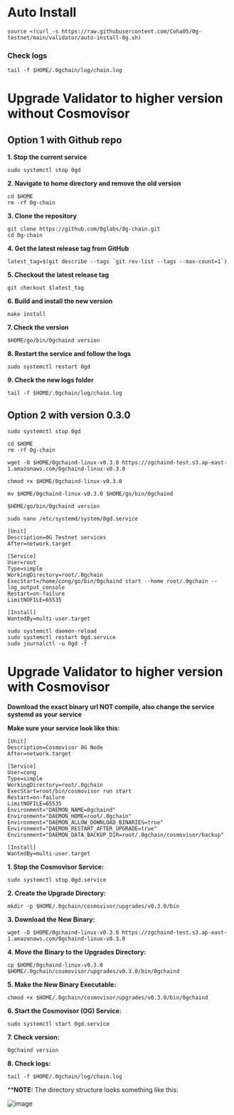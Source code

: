 # Auto Install 
```
source <(curl -s https://raw.githubusercontent.com/Coha05/0g-testnet/main/validator/auto-install-0g.sh)
```
### Check logs
```
tail -f $HOME/.0gchain/log/chain.log
```

# Upgrade Validator to higher version without Cosmovisor

## Option 1 with Github repo

**1. Stop the current service**
```
sudo systemctl stop 0gd
```
**2. Navigate to home directory and remove the old version**
```
cd $HOME
rm -rf 0g-chain
```
**3. Clone the repository**
```
git clone https://github.com/0glabs/0g-chain.git
cd 0g-chain
```
**4. Get the latest release tag from GitHub**
```
latest_tag=$(git describe --tags `git rev-list --tags --max-count=1`)
```
**5. Checkout the latest release tag**
```
git checkout $latest_tag
```
**6. Build and install the new version**
```
make install
```
**7. Check the version**
```
$HOME/go/bin/0gchaind version
```
**8. Restart the service and follow the logs**
```
sudo systemctl restart 0gd
```
**9. Check the new logs folder**
```
tail -f $HOME/.0gchain/log/chain.log
```
## Option 2 with version 0.3.0

```
sudo systemctl stop 0gd
```
```
cd $HOME
rm -rf 0g-chain
```
```
wget -O $HOME/0gchaind-linux-v0.3.0 https://zgchaind-test.s3.ap-east-1.amazonaws.com/0gchaind-linux-v0.3.0
```
```
chmod +x $HOME/0gchaind-linux-v0.3.0
```
```
mv $HOME/0gchaind-linux-v0.3.0 $HOME/go/bin/0gchaind
```
```
$HOME/go/bin/0gchaind version
```
```
sudo nano /etc/systemd/system/0gd.service
```
```
[Unit]
Description=0G Testnet services
After=network.target

[Service]
User=root
Type=simple
WorkingDirectory=root/.0gchain
ExecStart=/home/cong/go/bin/0gchaind start --home root/.0gchain --log_output_console
Restart=on-failure
LimitNOFILE=65535

[Install]
WantedBy=multi-user.target
```
```
sudo systemctl daemon-reload
sudo systemctl restart 0gd.service
sudo journalctl -u 0gd -f
```
# Upgrade Validator to higher version with Cosmovisor 
**Download the exact binary url NOT compile, also change the service systemd as your service**

**Make sure your service look like this:**
```
[Unit]
Description=Cosmovisor 0G Node
After=network.target

[Service]
User=cong
Type=simple
WorkingDirectory=root/.0gchain
ExecStart=root/bin/cosmovisor run start
Restart=on-failure
LimitNOFILE=65535
Environment="DAEMON_NAME=0gchaind"
Environment="DAEMON_HOME=root/.0gchain"
Environment="DAEMON_ALLOW_DOWNLOAD_BINARIES=true"
Environment="DAEMON_RESTART_AFTER_UPGRADE=true"
Environment="DAEMON_DATA_BACKUP_DIR=root/.0gchain/cosmovisor/backup"

[Install]
WantedBy=multi-user.target

```

**1. Stop the Cosmovisor Service:**
```
sudo systemctl stop 0gd.service
```
**2. Create the Upgrade Directory:**
```
mkdir -p $HOME/.0gchain/cosmovisor/upgrades/v0.3.0/bin
```
**3. Download the New Binary:**
```
wget -O $HOME/0gchaind-linux-v0.3.0 https://zgchaind-test.s3.ap-east-1.amazonaws.com/0gchaind-linux-v0.3.0
```
**4. Move the Binary to the Upgrades Directory:**
```
cp $HOME/0gchaind-linux-v0.3.0 $HOME/.0gchain/cosmovisor/upgrades/v0.3.0/bin/0gchaind
```
**5. Make the New Binary Executable:**
```
chmod +x $HOME/.0gchain/cosmovisor/upgrades/v0.3.0/bin/0gchaind
```
**6. Start the Cosmovisor (OG) Service:**
```
sudo systemctl start 0gd.service
```
**7. Check version:**
```
0gchaind version
```
**8. Check logs:**
```
tail -f $HOME/.0gchain/log/chain.log
```

****NOTE:**
The directory structure looks something like this:

![image](https://github.com/user-attachments/assets/afb1984b-f241-4b16-a4da-97227730c7e5)
